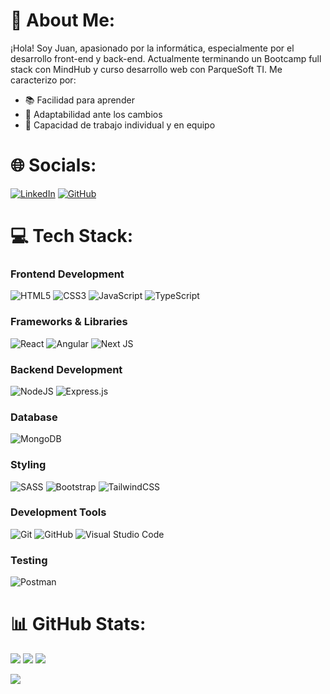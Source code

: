 # 💫 About Me:
¡Hola! Soy Juan, apasionado por la informática, especialmente por el desarrollo front-end y back-end. 
Actualmente terminando un Bootcamp full stack con MindHub y curso desarrollo web con ParqueSoft TI.
Me caracterizo por:
- 📚 Facilidad para aprender
- 🔄 Adaptabilidad ante los cambios
- 👥 Capacidad de trabajo individual y en equipo

# 🌐 Socials:
[![LinkedIn](https://img.shields.io/badge/LinkedIn-%230077B5.svg?logo=linkedin&logoColor=white)](https://www.linkedin.com/in/juan-carlos-forero-4165b51ab/)
[![GitHub](https://img.shields.io/badge/GitHub-%23121011.svg?logo=github&logoColor=white)](https://github.com/juan88955)

# 💻 Tech Stack:

### Frontend Development
![HTML5](https://img.shields.io/badge/html5-%23E34F26.svg?style=for-the-badge&logo=html5&logoColor=white)
![CSS3](https://img.shields.io/badge/css3-%231572B6.svg?style=for-the-badge&logo=css3&logoColor=white)
![JavaScript](https://img.shields.io/badge/javascript-%23323330.svg?style=for-the-badge&logo=javascript&logoColor=%23F7DF1E)
![TypeScript](https://img.shields.io/badge/typescript-%23007ACC.svg?style=for-the-badge&logo=typescript&logoColor=white)

### Frameworks & Libraries
![React](https://img.shields.io/badge/react-%2320232a.svg?style=for-the-badge&logo=react&logoColor=%2361DAFB)
![Angular](https://img.shields.io/badge/angular-%23DD0031.svg?style=for-the-badge&logo=angular&logoColor=white)
![Next JS](https://img.shields.io/badge/Next-black?style=for-the-badge&logo=next.js&logoColor=white)

### Backend Development
![NodeJS](https://img.shields.io/badge/node.js-6DA55F?style=for-the-badge&logo=node.js&logoColor=white)
![Express.js](https://img.shields.io/badge/express.js-%23404d59.svg?style=for-the-badge&logo=express&logoColor=%2361DAFB)

### Database
![MongoDB](https://img.shields.io/badge/MongoDB-%234ea94b.svg?style=for-the-badge&logo=mongodb&logoColor=white)

### Styling
![SASS](https://img.shields.io/badge/SASS-hotpink.svg?style=for-the-badge&logo=SASS&logoColor=white)
![Bootstrap](https://img.shields.io/badge/bootstrap-%238511FA.svg?style=for-the-badge&logo=bootstrap&logoColor=white)
![TailwindCSS](https://img.shields.io/badge/tailwindcss-%2338B2AC.svg?style=for-the-badge&logo=tailwind-css&logoColor=white)

### Development Tools
![Git](https://img.shields.io/badge/git-%23F05033.svg?style=for-the-badge&logo=git&logoColor=white)
![GitHub](https://img.shields.io/badge/github-%23121011.svg?style=for-the-badge&logo=github&logoColor=white)
![Visual Studio Code](https://img.shields.io/badge/VS%20Code-0078d7.svg?style=for-the-badge&logo=visual-studio-code&logoColor=white)

### Testing
![Postman](https://img.shields.io/badge/Postman-FF6C37?style=for-the-badge&logo=postman&logoColor=white)


# 📊 GitHub Stats:
![](https://github-readme-stats.vercel.app/api?username=juan88955&theme=tokyonight&hide_border=true&include_all_commits=true&count_private=true&show_icons=true)
![](https://github-readme-streak-stats.herokuapp.com/?user=juan88955&theme=tokyonight&hide_border=true)
![](https://github-readme-stats.vercel.app/api/top-langs/?username=juan88955&theme=tokyonight&hide_border=true&include_all_commits=true&count_private=true&layout=compact&hide=python,java,ruby)

[![](https://visitcount.itsvg.in/api?id=juanforero66&label=Profile%20Views&color=12&icon=1&pretty=true)](https://visitcount.itsvg.in)
